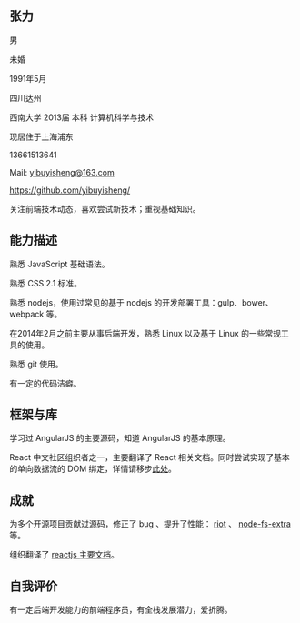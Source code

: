 ## 张力

男

未婚

1991年5月

四川达州

西南大学 2013届 本科 计算机科学与技术

现居住于上海浦东

13661513641

Mail: yibuyisheng@163.com

https://github.com/yibuyisheng/

关注前端技术动态，喜欢尝试新技术；重视基础知识。

## 能力描述

熟悉 JavaScript 基础语法。

熟悉 CSS 2.1 标准。

熟悉 nodejs，使用过常见的基于 nodejs 的开发部署工具：gulp、bower、webpack 等。

在2014年2月之前主要从事后端开发，熟悉 Linux 以及基于 Linux 的一些常规工具的使用。

熟悉 git 使用。

有一定的代码洁癖。

## 框架与库

 学习过 AngularJS 的主要源码，知道 AngularJS 的基本原理。
 
 React 中文社区组织者之一，主要翻译了 React 相关文档。同时尝试实现了基本的单向数据流的 DOM 绑定，详情请移步[此处](https://github.com/yibuyisheng/web-ui/blob/master/static/js/ui/render.js)。

## 成就

为多个开源项目贡献过源码，修正了 bug 、提升了性能： [riot](https://github.com/muut/riotjs/commits?author=yibuyisheng) 、 [node-fs-extra](https://github.com/jprichardson/node-fs-extra/commits?author=yibuyisheng) 等。

组织翻译了 [reactjs 主要文档](https://github.com/reactjs-cn/react-docs)。

## 自我评价

有一定后端开发能力的前端程序员，有全栈发展潜力，爱折腾。
